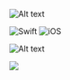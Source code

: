 
![Alt text](https://github.com/yagovillar/yagovillar/assets/58192730/ffdd5ce7-6629-4a78-bbc2-4541e94c3c7d)
 
![Swift](https://img.shields.io/badge/swift-F54A2A?style=for-the-badge&logo=swift&logoColor=white) ![iOS](https://img.shields.io/badge/iOS-000000?style=for-the-badge&logo=ios&logoColor=white) 	


![Alt text](https://spotify-recently-played-readme.vercel.app/api?user=yagovillar&count=1)

![](https://komarev.com/ghpvc/?username=your-github-yagovillar&color=blueviolet)
